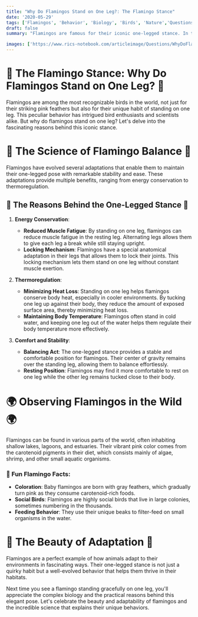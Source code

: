 ```yaml
---
title: "Why Do Flamingos Stand on One Leg?: The Flamingo Stance"
date: '2020-05-29'
tags: ['Flamingos', 'Behavior', 'Biology', 'Birds', 'Nature','Questions']
draft: false
summary: "Flamingos are famous for their iconic one-legged stance. In this blog post, we explore the reasons behind this peculiar behavior and how it benefits these beautiful birds."

images: ['https://www.rics-notebook.com/articleimage/Questions/WhyDoFlamingosStandOnOneLeg.png']
---
```


# 🦩 The Flamingo Stance: Why Do Flamingos Stand on One Leg? 🦩

Flamingos are among the most recognizable birds in the world, not just for their striking pink feathers but also for their unique habit of standing on one leg. This peculiar behavior has intrigued bird enthusiasts and scientists alike. But why do flamingos stand on one leg? Let's delve into the fascinating reasons behind this iconic stance.

# 🔬 The Science of Flamingo Balance 🔬

Flamingos have evolved several adaptations that enable them to maintain their one-legged pose with remarkable stability and ease. These adaptations provide multiple benefits, ranging from energy conservation to thermoregulation.

## 🧠 The Reasons Behind the One-Legged Stance 🧠

1. **Energy Conservation**:
   - **Reduced Muscle Fatigue**: By standing on one leg, flamingos can reduce muscle fatigue in the resting leg. Alternating legs allows them to give each leg a break while still staying upright.
   - **Locking Mechanism**: Flamingos have a special anatomical adaptation in their legs that allows them to lock their joints. This locking mechanism lets them stand on one leg without constant muscle exertion.

2. **Thermoregulation**:
   - **Minimizing Heat Loss**: Standing on one leg helps flamingos conserve body heat, especially in cooler environments. By tucking one leg up against their body, they reduce the amount of exposed surface area, thereby minimizing heat loss.
   - **Maintaining Body Temperature**: Flamingos often stand in cold water, and keeping one leg out of the water helps them regulate their body temperature more effectively.

3. **Comfort and Stability**:
   - **Balancing Act**: The one-legged stance provides a stable and comfortable position for flamingos. Their center of gravity remains over the standing leg, allowing them to balance effortlessly.
   - **Resting Position**: Flamingos may find it more comfortable to rest on one leg while the other leg remains tucked close to their body.

# 🌍 Observing Flamingos in the Wild 🌍

Flamingos can be found in various parts of the world, often inhabiting shallow lakes, lagoons, and estuaries. Their vibrant pink color comes from the carotenoid pigments in their diet, which consists mainly of algae, shrimp, and other small aquatic organisms.

### 🦩 Fun Flamingo Facts:
- **Coloration**: Baby flamingos are born with gray feathers, which gradually turn pink as they consume carotenoid-rich foods.
- **Social Birds**: Flamingos are highly social birds that live in large colonies, sometimes numbering in the thousands.
- **Feeding Behavior**: They use their unique beaks to filter-feed on small organisms in the water.

# 🌟 The Beauty of Adaptation 🌟

Flamingos are a perfect example of how animals adapt to their environments in fascinating ways. Their one-legged stance is not just a quirky habit but a well-evolved behavior that helps them thrive in their habitats.

Next time you see a flamingo standing gracefully on one leg, you'll appreciate the complex biology and the practical reasons behind this elegant pose. Let's celebrate the beauty and adaptability of flamingos and the incredible science that explains their unique behaviors.
